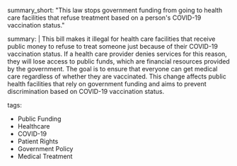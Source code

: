 summary_short: "This law stops government funding from going to health care facilities that refuse treatment based on a person's COVID-19 vaccination status."

summary: |
  This bill makes it illegal for health care facilities that receive public money to refuse to treat someone just because of their COVID-19 vaccination status. If a health care provider denies services for this reason, they will lose access to public funds, which are financial resources provided by the government. The goal is to ensure that everyone can get medical care regardless of whether they are vaccinated. This change affects public health facilities that rely on government funding and aims to prevent discrimination based on COVID-19 vaccination status.

tags:
  - Public Funding
  - Healthcare
  - COVID-19
  - Patient Rights
  - Government Policy
  - Medical Treatment

